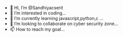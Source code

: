 - 👋 Hi, I’m @Sandhiyacserit
- 👀 I’m interested in coding...
- 🌱 I’m currently learning javascript,python,c ...
- 💞️ I’m looking to collaborate on cyber security zone...
- 📫 How to reach my goal...

<!---
Sandhiyacserit/Sandhiyacserit is a ✨ special ✨ repository because its `README.md` (this file) appears on your GitHub profile.
You can click the Preview link to take a look at your changes.
--->
